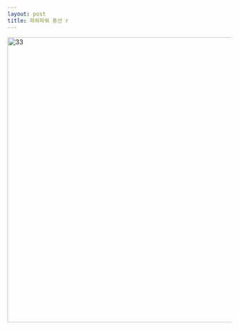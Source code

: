```yaml
---
layout: post
title: 파워파워 동선 r
---
```

<head>
<meta http-equiv="refresh" content="7">
</head>

<img width="640px" alt="33" src="https://user-images.githubusercontent.com/82706829/115135751-f3ed1f80-a055-11eb-8840-807f8f840f71.jpg">
